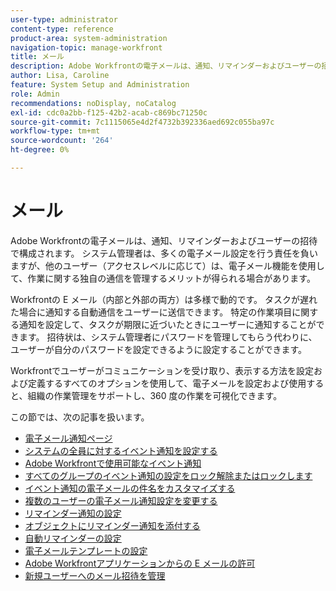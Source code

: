 ```yaml
---
user-type: administrator
content-type: reference
product-area: system-administration
navigation-topic: manage-workfront
title: メール
description: Adobe Workfrontの電子メールは、通知、リマインダーおよびユーザーの招待で構成されます。 システム管理者は、多くの電子メール設定を行う責任を負いますが、他のユーザー（アクセスレベルに応じて）は、電子メール機能を使用して、作業に関する独自の通信を管理するメリットが得られる場合があります。
author: Lisa, Caroline
feature: System Setup and Administration
role: Admin
recommendations: noDisplay, noCatalog
exl-id: cdc0a2bb-f125-42b2-acab-c869bc71250c
source-git-commit: 7c1115065e4d2f4732b392336aed692c055ba97c
workflow-type: tm+mt
source-wordcount: '264'
ht-degree: 0%

---
```


# メール

Adobe Workfrontの電子メールは、通知、リマインダーおよびユーザーの招待で構成されます。 システム管理者は、多くの電子メール設定を行う責任を負いますが、他のユーザー（アクセスレベルに応じて）は、電子メール機能を使用して、作業に関する独自の通信を管理するメリットが得られる場合があります。

Workfrontの E メール（内部と外部の両方）は多様で動的です。 タスクが遅れた場合に通知する自動通信をユーザーに送信できます。 特定の作業項目に関する通知を設定して、タスクが期限に近づいたときにユーザーに通知することができます。 招待状は、システム管理者にパスワードを管理してもらう代わりに、ユーザーが自分のパスワードを設定できるように設定することができます。

Workfrontでユーザーがコミュニケーションを受け取り、表示する方法を設定および定義するすべてのオプションを使用して、電子メールを設定および使用すると、組織の作業管理をサポートし、360 度の作業を可視化できます。

この節では、次の記事を扱います。

* [電子メール通知ページ](../../../administration-and-setup/manage-workfront/emails/email-notifications-page.md)
* [システムの全員に対するイベント通知を設定する](../../../administration-and-setup/manage-workfront/emails/configure-event-notifications-for-everyone-in-the-system.md)
* [Adobe Workfrontで使用可能なイベント通知](../../../administration-and-setup/manage-workfront/emails/event-notifications-available-in-wf.md)
* [すべてのグループのイベント通知の設定をロック解除またはロックします](../../../administration-and-setup/manage-workfront/emails/unlock-configuration-of-event-notifications-for-groups.md)
* [イベント通知の電子メールの件名をカスタマイズする](../../../administration-and-setup/manage-workfront/emails/custom-email-subjects-event-notification.md)
* [複数のユーザーの電子メール通知設定を変更する](../../../administration-and-setup/manage-workfront/emails/modify-email-notification-settings-user-profiles.md)
* [リマインダー通知の設定](../../../administration-and-setup/manage-workfront/emails/set-up-reminder-notifications.md)
* [オブジェクトにリマインダー通知を添付する](../../../workfront-basics/using-notifications/attach-reminder-notification-object.md)
* [自動リマインダーの設定](../../../administration-and-setup/manage-workfront/emails/setting-up-automatic-reminders.md)
* [電子メールテンプレートの設定](../../../administration-and-setup/manage-workfront/emails/configure-email-templates.md)
* [Adobe Workfrontアプリケーションからの E メールの許可](../../../administration-and-setup/manage-workfront/emails/allow-emails-from-wf-app.md)
* [新規ユーザーへのメール招待を管理](../../../administration-and-setup/manage-workfront/emails/manage-email-invitations.md)
